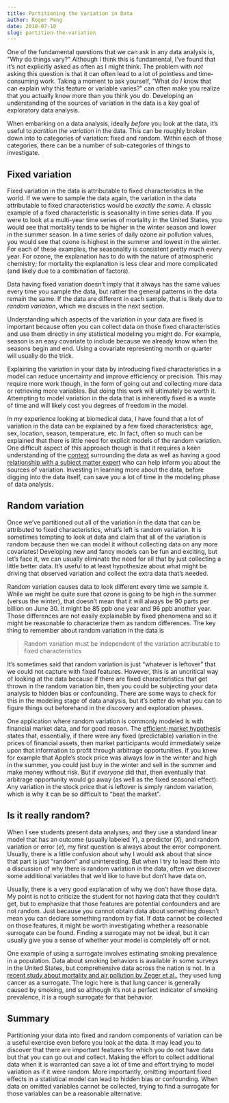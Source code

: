 ```yaml
---
title: Partitioning the Variation in Data
author: Roger Peng
date: 2018-07-10
slug: partition-the-variation
---
```


One of the fundamental questions that we can ask in any data analysis is, "Why do things vary?" Although I think this is fundamental, I’ve found that it’s not explicitly asked as often as I might think. The problem with *not* asking this question is that it can often lead to a lot of pointless and time-consuming work. Taking a moment to ask yourself, “What do *I* know that can explain why this feature or variable varies?” can often make you realize that you actually know more than you think you do. Developing an understanding of the sources of variation in the data is a key goal of exploratory data analysis.

When embarking on a data analysis, ideally *before* you look at the data, it’s useful to *partition the variation* in the data. This can be roughly broken down into to categories of variation: fixed and random. Within each of those categories, there can be a number of sub-categories of things to investigate.

## Fixed variation

Fixed variation in the data is attributable to fixed characteristics in the world. If we were to sample the data again, the variation in the data attributable to fixed characteristics would be *exactly the same*. A classic example of a fixed characteristic is seasonality in time series data. If you were to look at a multi-year time series of mortality in the United States, you would see that mortality tends to be higher in the winter season and lower in the summer season. In a time series of daily ozone air pollution values, you would see that ozone is highest in the summer and lowest in the winter. For each of these examples, the seasonality is consistent pretty much every year. For ozone, the explanation has to do with the nature of atmospheric chemistry; for mortality the explanation is less clear and more complicated (and likely due to a combination of factors).

Data having fixed variation doesn’t imply that it always has the same values every time you sample the data, but rather the general patterns in the data remain the same. If the data are different in each sample, that is likely due to *random variation*, which we discuss in the next section.

Understanding which aspects of the variation in your data are fixed is important because often you can collect data on those fixed characteristics and use them directly in any statistical modeling you might do. For example, season is an easy covariate to include because we already know when the seasons begin and end. Using a covariate representing month or quarter will usually do the trick. 

Explaining the variation in your data by introducing fixed characteristics in a model can reduce uncertainty and improve efficiency or precision. This may require more work though, in the form of going out and collecting more data or retrieving more variables. But doing this work will ultimately be worth it. Attempting to model variation in the data that is inherently fixed is a waste of time and will likely cost you degrees of freedom in the model.

In my experience looking at biomedical data, I have found that a lot of variation in the data can be explained by a few fixed characteristics: age, sex, location, season, temperature, etc. In fact, often so much can be explained that there is little need for explicit models of the random variation. One difficult aspect of this approach though is that it requires a keen understanding of the [context](https://simplystatistics.org/2018/05/24/context-compatibility-in-data-analysis/) surrounding the data as well as having a good [relationship with a subject matter expert](https://simplystatistics.org/2018/04/30/relationships-in-data-analysis/) who can help inform you about the sources of variation. Investing in learning more about the data, before digging into the data itself, can save you a lot of time in the modeling phase of data analysis.

## Random variation

Once we’ve partitioned out all of the variation in the data that can be attributed to fixed characteristics, what’s left is random variation. It is sometimes tempting to look at data and claim that all of the variation is random because then we can model it without collecting data on any more covariates! Developing new and fancy models can be fun and exciting, but let’s face it, we can usually eliminate the need for all that by just collecting a little better data. It’s useful to at least hypothesize about what might be driving that observed variation and collect the extra data that’s needed.

Random variation causes data to look different every time we sample it. While we might be quite sure that ozone is going to be high in the summer (versus the winter), that doesn’t mean that it will always be 90 parts per billion on June 30. It might be 85 ppb one year and 96 ppb another year. Those differences are not easily explainable by fixed phenomena and so it might be reasonable to characterize them as random differences. The key thing to remember about random variation in the data is

> Random variation must be independent of the variation attributable to fixed characteristics

It’s sometimes said that random variation is just “whatever is leftover” that we could not capture with fixed features. However, this is an uncritical way of looking at the data because if there are fixed characteristics that get thrown in the random variation bin, then you could be subjecting your data analysis to hidden bias or confounding. There are some ways to check for this in the modeling stage of data analysis, but it’s better do what you can to figure things out beforehand in the discovery and exploration phases.

One application where random variation is commonly modeled is with financial market data, and for good reason. The [efficient-market hypothesis](https://en.wikipedia.org/wiki/Efficient-market_hypothesis) states that, essentially, if there were any fixed (predictable) variation in the prices of financial assets, then market participants would immediately seize upon that information to profit through arbitrage opportunities. If you knew for example that Apple’s stock price was always low in the winter and high in the summer, you could just buy in the winter and sell in the summer and make money without risk. But if *everyone* did that, then eventually that arbitrage opportunity would go away (as well as the fixed seasonal effect). Any variation in the stock price that is leftover is simply random variation, which is why it can be so difficult to “beat the market”.


## Is it really random?

When I see students present data analyses, and they use a standard linear model that has an outcome (usually labeled *Y*), a predictor (*X*), and random variation or error (*e*), my first question is always about the error component. Usually, there is a little confusion about why I would ask about that since that part is just “random” and uninteresting. But when I try to lead them into a discussion of why there is random variation in the data, often we discover some additional variables that we’d like to have but don’t have data on. 

Usually, there is a very good explanation of why we don’t have those data. My point is not to criticize the student for not having data that they couldn’t get, but to emphasize that those features are potential confounders and are not random. Just because you cannot obtain data about something doesn’t mean you can declare something random by fiat. If data cannot be collected on those features, it might be worth investigating whether a reasonable surrogate can be found. Finding a surrogate may not be ideal, but it can usually give you a sense of whether your model is completely off or not.

One example of using a surrogate involves estimating smoking prevalence in a population. Data about smoking behaviors is available in some surveys in the United States, but comprehensive data across the nation is not. In a [recent study about mortality and air pollution by Zeger et al.](https://www.ncbi.nlm.nih.gov/pubmed/19079710), they used lung cancer as a surrogate. The logic here is that lung cancer is generally caused by smoking, and so although it’s not a perfect indicator of smoking prevalence, it is a rough surrogate for that behavior.

## Summary

Partitioning your data into fixed and random components of variation can be a useful exercise even before you look at the data. It may lead you to discover that there are important features for which you do not have data but that you can go out and collect. Making the effort to collect additional data when it is warranted can save a lot of time and effort trying to model variation as if it were random. More importantly, omitting important fixed effects in a statistical model can lead to hidden bias or confounding. When data on omitted variables cannot be collected, trying to find a surrogate for those variables can be a reasonable alternative.